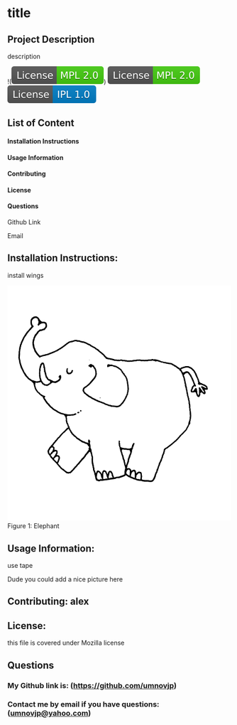 
# title

## Project Description

description 


!(<img src="./Images/License-MPL%202.0-brightgreen.svg">)
<img src="./Images/License-MPL%202.0-brightgreen.svg">
<img src="./Images/License-IPL 1.0-blue.svg">


## List of Content
#### Installation Instructions
#### Usage Information
#### Contributing
#### License
#### Questions  
    
Github Link
    
Email

## Installation Instructions: 
install wings
  
![First image](/Images/image1.jpg) 
Figure 1: Elephant 

## Usage Information: 
use tape  
  

Dude you could add a nice picture here

## Contributing: alex

## License: 

this file is covered under Mozilla license

## Questions
### My Github link is: (https://github.com/umnovjp)
### Contact me by email if you have questions: (umnovjp@yahoo.com)
    